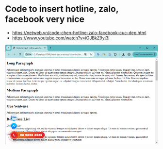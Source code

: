 # Code to insert hotline, zalo, facebook very nice
* https://netweb.vn/code-chen-hotline-zalo-facebook-cuc-dep.html
* https://www.youtube.com/watch?v=iOJBkZ9yi3I


![code-zalo-fb-hotline](./images/code-zalo-fb-hotline.png)